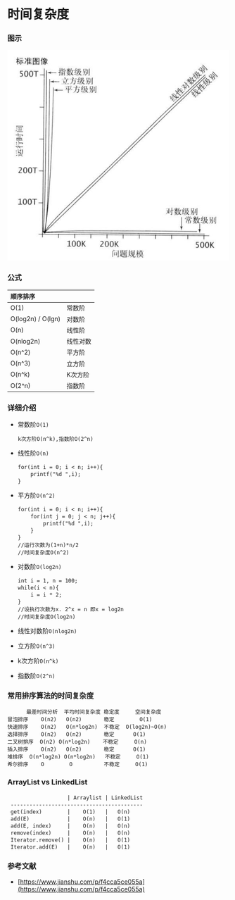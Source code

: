 # 时间复杂度

### 图示

![](../.gitbook/assets/image%20%2832%29.png)

### 公式

| 顺序排序 |  |
| :--- | :--- |
| O\(1\) | 常数阶 |
| O\(log2n\) / O\(lgn\) | 对数阶 |
| O\(n\) | 线性阶 |
| O\(nlog2n\) | 线性对数 |
| O\(n^2\) | 平方阶 |
| O\(n^3\) | 立方阶 |
| O\(n^k\) | K次方阶 |
| O\(2^n\) | 指数阶 |

### 详细介绍

* 常数阶`O(1)`

  ```text
  k次方阶O(n^k),指数阶O(2^n)
  ```

* 线性阶`O(n)`

  ```text
  for(int i = 0; i < n; i++){
      printf("%d ",i);
  }  
  ```

* 平方阶`O(n^2)`

  ```text
  for(int i = 0; i < n; i++){
      for(int j = 0; j < n; j++){
          printf("%d ",i);
      }
  }   
  //运行次数为(1+n)*n/2
  //时间复杂度O(n^2)
  ```

* 对数阶`O(log2n)`

  ```text
  int i = 1, n = 100;
  while(i < n){
      i = i * 2;
  }
  //设执行次数为x. 2^x = n 即x = log2n
  //时间复杂度O(log2n)
  ```

* 线性对数阶`O(nlog2n)`
* 立方阶`O(n^3)`
* k次方阶`O(n^k)`
* 指数阶`O(2^n)`

### **常用排序算法的时间复杂度**

```text
      最差时间分析  平均时间复杂度 稳定度     空间复杂度   
冒泡排序    O(n2)   O(n2)       稳定        O(1)  
快速排序    O(n2)   O(n*log2n)  不稳定  O(log2n)~O(n)     
选择排序    O(n2)   O(n2)       稳定      O(1)    
二叉树排序  O(n2) O(n*log2n)    不稳定     O(n)     
插入排序    O(n2)   O(n2)       稳定      O(1)    
堆排序  O(n*log2n) O(n*log2n)   不稳定     O(1)    
希尔排序    O        O          不稳定     O(1)
```

### **ArrayList vs LinkedList**

```text
                   | Arraylist | LinkedList
 ------------------------------------------
 get(index)        |    O(1)   |   O(n)
 add(E)            |    O(n)   |   O(1)
 add(E, index)     |    O(n)   |   O(n)
 remove(index)     |    O(n)   |   O(n)
 Iterator.remove() |    O(n)   |   O(1)
 Iterator.add(E)   |    O(n)   |   O(1)
```



### 参考文献

* [https://www.jianshu.com/p/f4cca5ce055a](https://www.jianshu.com/p/f4cca5ce055a)

